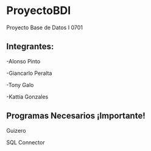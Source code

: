 # ProyectoBDI
Proyecto Base de Datos I 0701

## Integrantes:

-Alonso Pinto


-Giancarlo Peralta


-Tony Galo


-Kattia Gonzales






## Programas Necesarios  **¡Importante!**

Guizero


SQL Connector
